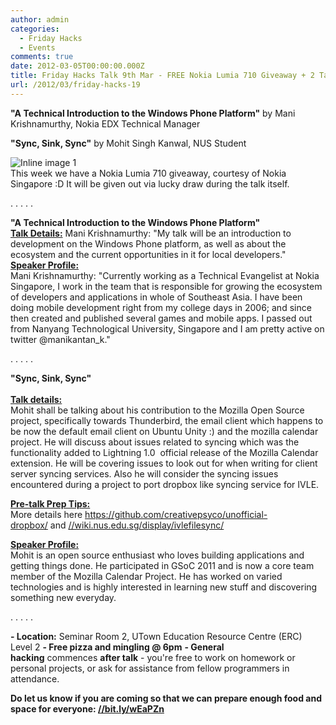 ```yaml
---
author: admin
categories:
  - Friday Hacks
  - Events
comments: true
date: 2012-03-05T00:00:00.000Z
title: Friday Hacks Talk 9th Mar - FREE Nokia Lumia 710 Giveaway + 2 Talks
url: /2012/03/friday-hacks-19
---
```


<strong>"A Technical Introduction to the Windows Phone Platform"</strong> by Mani Krishnamurthy, Nokia EDX Technical Manager

<strong></strong><strong>"Sync, Sink, Sync"</strong> by Mohit Singh Kanwal, NUS Student

<div>
<div><img src="/img/2012/03/2012-03-02_211700.png" alt="Inline image 1" /></div>
</div>
<div>This week we have a Nokia Lumia 710 giveaway, courtesy of Nokia Singapore :D
It will be given out via lucky draw during the talk itself.</div>
<div></div>
<div></div><p>. . . . .<p>
<div><strong>"A Technical Introduction to the Windows Phone Platform"</strong></div>
<div><strong>
</strong></div>
<div>
<div>
<div>
<div><span style="text-decoration: underline;"><strong><span><strong>Talk Details:</strong></span></strong></span>
Mani Krishnamurthy: "My talk will be an introduction to development on the Windows Phone platform, as well as about the ecosystem and the current opportunities in it for local developers."</div>
<div></div>
<span><strong><span style="text-decoration: underline;"><span>Speaker Profile:</span></span></strong>
</span>
<div><span>Mani Krishnamurthy: "Currently working as a Technical Evangelist at Nokia Singapore, I work in the team that is responsible for growing the ecosystem of developers and applications in whole of Southeast Asia. I have been doing mobile development right from my college days in 2006; and since then created and published several games and mobile apps. I passed out from Nanyang Technological University, Singapore and I am pretty active on twitter @manikantan_k."</span></div>

</div>
</div><p>. . . . .<p>
<div><strong>"Sync, Sink, Sync"</strong></div>
<br>
<div><strong style="text-decoration: underline;">Talk details:</strong></div>

<div>
<div>
<div>
<div>
<div><span><span>Mohit shall be talking about his contribution to the Mozilla Open Source project, specifically towards Thunderbird, the email client which happens to be now the default email client on Ubuntu Unity :) and the mozilla calendar project. He will discuss about issues related to syncing which was the functionality added to Lightning 1.0  official release of the Mozilla Calendar extension. He will be covering issues to look out for when writing for client server syncing services. Also he will consider the syncing issues encountered during a project to port dropbox like syncing service for IVLE.</span></span><p><span style="text-decoration: underline;"><strong>Pre-talk Prep Tips:</strong></span><br>More details here <a href="https://github.com/creativepsyco/unofficial-dropbox/" target="_blank">https://github.com/<wbr>creativepsyco/unofficial-<wbr>dropbox/</wbr></wbr></a> and <a href="//wiki.nus.edu.sg/display/ivlefilesync/" target="_blank">//wiki.nus.<wbr>edu.sg/display/ivlefilesync/</wbr></a>
<span>
</span>

</div>
</div>
</div>
</div>
<div><span><strong><span style="text-decoration: underline;"><span>Speaker Profile:</span></span></strong>
</span>
<div><span>Mohit is an open source enthusiast who loves building applications and getting things done. He participated in GSoC 2011 and is now a core team member of the Mozilla Calendar Project. He has worked on varied technologies and is highly interested in learning new stuff and discovering something new everyday.
</span></div>
<div></div>
<div></div>
<div>
<div>
<div><p>. . . . .<p><span><strong>- Location</strong><strong>:</strong> Seminar Room 2, UTown Education Resource Centre (ERC) Level 2</span>
<strong>- </strong><strong>Free pizza and mingling @ 6pm</strong>
<strong>- </strong><strong>General hacking</strong> commences <strong>after talk</strong> - you're free to work on homework or personal projects, or ask for assistance from fellow programmers in attendance.
<strong>
</strong></div>
<div>
<div>
<div><strong>Do let us know if you are coming so that we can prepare enough food and space for everyone: <a href="//bit.ly/wEaPZn" target="_blank">//bit.ly/wEaPZn</a></strong></div>
</div>
</div>
</div>
</div>
</div>
</div>
&nbsp;

&nbsp;
